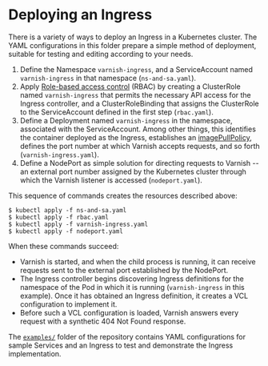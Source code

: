 # Deploying an Ingress

There is a variety of ways to deploy an Ingress in a Kubernetes
cluster. The YAML configurations in this folder prepare a simple
method of deployment, suitable for testing and editing according to
your needs.

1. Define the Namespace ``varnish-ingress``, and a ServiceAccount
   named ``varnish-ingress`` in that namespace (``ns-and-sa.yaml``).
2. Apply [Role-based access
   control](https://kubernetes.io/docs/reference/access-authn-authz/rbac/)
   (RBAC) by creating a ClusterRole named ``varnish-ingress`` that
   permits the necessary API access for the Ingress controller, and a
   ClusterRoleBinding that assigns the ClusterRole to the
   ServiceAccount defined in the first step (``rbac.yaml``).
3. Define a Deployment named ``varnish-ingress`` in the namespace,
   associated with the ServiceAccount. Among other things, this
   identifies the container deployed as the Ingress, establishes an
   [imagePullPolicy](https://kubernetes.io/docs/concepts/containers/images/),
   defines the port number at which Varnish accepts requests, and so forth
   (``varnish-ingress.yaml``).
4. Define a NodePort as simple solution for directing requests to Varnish --
   an external port number assigned by the Kubernetes cluster through
   which the Varnish listener is accessed (``nodeport.yaml``).

This sequence of commands creates the resources described above:
```
$ kubectl apply -f ns-and-sa.yaml
$ kubectl apply -f rbac.yaml
$ kubectl apply -f varnish-ingress.yaml
$ kubectl apply -f nodeport.yaml
```
When these commands succeed:

* Varnish is started, and when the child process is running, it can
  receive requests sent to the external port established by the
  NodePort.
* The Ingress controller begins discovering Ingress definitions for
  the namespace of the Pod in which it is running (``varnish-ingress``
  in this example). Once it has obtained an Ingress definition, it
  creates a VCL configuration to implement it.
* Before such a VCL configuration is loaded, Varnish answers every
  request with a synthetic 404 Not Found response.

The [``examples/``](/examples) folder of the repository contains YAML
configurations for sample Services and an Ingress to test and
demonstrate the Ingress implementation.
